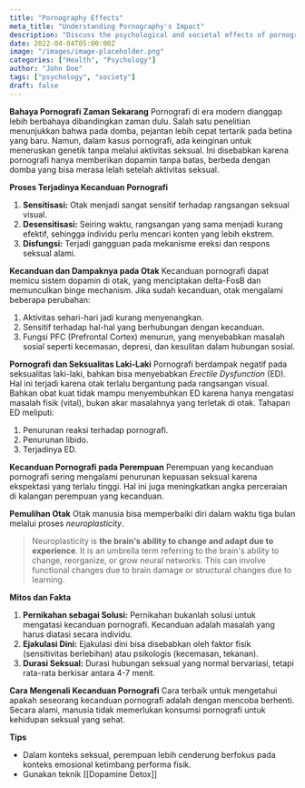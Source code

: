 ```yaml
---
title: "Pornography Effects"
meta_title: "Understanding Pornography's Impact"
description: "Discuss the psychological and societal effects of pornography."
date: 2022-04-04T05:00:00Z
image: "/images/image-placeholder.png"
categories: ["Health", "Psychology"]
author: "John Doe"
tags: ["psychology", "society"]
draft: false
---
```



**Bahaya Pornografi Zaman Sekarang**
Pornografi di era modern dianggap lebih berbahaya dibandingkan zaman dulu. Salah satu penelitian menunjukkan bahwa pada domba, pejantan lebih cepat tertarik pada betina yang baru. Namun, dalam kasus pornografi, ada keinginan untuk meneruskan genetik tanpa melalui aktivitas seksual. Ini disebabkan karena pornografi hanya memberikan dopamin tanpa batas, berbeda dengan domba yang bisa merasa lelah setelah aktivitas seksual.

**Proses Terjadinya Kecanduan Pornografi**
1. **Sensitisasi:** Otak menjadi sangat sensitif terhadap rangsangan seksual visual.
2. **Desensitisasi:** Seiring waktu, rangsangan yang sama menjadi kurang efektif, sehingga individu perlu mencari konten yang lebih ekstrem.
3. **Disfungsi:** Terjadi gangguan pada mekanisme ereksi dan respons seksual alami.
   
**Kecanduan dan Dampaknya pada Otak**
Kecanduan pornografi dapat memicu sistem dopamin di otak, yang menciptakan delta-FosB dan memunculkan binge mechanism. Jika sudah kecanduan, otak mengalami beberapa perubahan:  
1. Aktivitas sehari-hari jadi kurang menyenangkan.  
2. Sensitif terhadap hal-hal yang berhubungan dengan kecanduan.  
3. Fungsi PFC (Prefrontal Cortex) menurun, yang menyebabkan masalah sosial seperti kecemasan, depresi, dan kesulitan dalam hubungan sosial.

**Pornografi dan Seksualitas Laki-Laki**
Pornografi berdampak negatif pada seksualitas laki-laki, bahkan bisa menyebabkan *Erectile Dysfunction* (ED). Hal ini terjadi karena otak terlalu bergantung pada rangsangan visual. Bahkan obat kuat tidak mampu menyembuhkan ED karena hanya mengatasi masalah fisik (vital), bukan akar masalahnya yang terletak di otak. Tahapan ED meliputi:  
1. Penurunan reaksi terhadap pornografi.  
2. Penurunan libido.  
3. Terjadinya ED.

**Kecanduan Pornografi pada Perempuan**
Perempuan yang kecanduan pornografi sering mengalami penurunan kepuasan seksual karena ekspektasi yang terlalu tinggi. Hal ini juga meningkatkan angka perceraian di kalangan perempuan yang kecanduan.

**Pemulihan Otak**
Otak manusia bisa memperbaiki diri dalam waktu tiga bulan melalui proses *neuroplasticity*. 
> Neuroplasticity is **the brain's ability to change and adapt due to experience**. It is an umbrella term referring to the brain's ability to change, reorganize, or grow neural networks. This can involve functional changes due to brain damage or structural changes due to learning.

**Mitos dan Fakta**
1. **Pernikahan sebagai Solusi:** Pernikahan bukanlah solusi untuk mengatasi kecanduan pornografi. Kecanduan adalah masalah yang harus diatasi secara individu.
2. **Ejakulasi Dini:** Ejakulasi dini bisa disebabkan oleh faktor fisik (sensitivitas berlebihan) atau psikologis (kecemasan, tekanan).
3. **Durasi Seksual:** Durasi hubungan seksual yang normal bervariasi, tetapi rata-rata berkisar antara 4-7 menit.
 
**Cara Mengenali Kecanduan Pornografi**
Cara terbaik untuk mengetahui apakah seseorang kecanduan pornografi adalah dengan mencoba berhenti. Secara alami, manusia tidak memerlukan konsumsi pornografi untuk kehidupan seksual yang sehat.

**Tips**
- Dalam konteks seksual, perempuan lebih cenderung berfokus pada konteks emosional ketimbang performa fisik.
- Gunakan teknik [[Dopamine Detox]]

